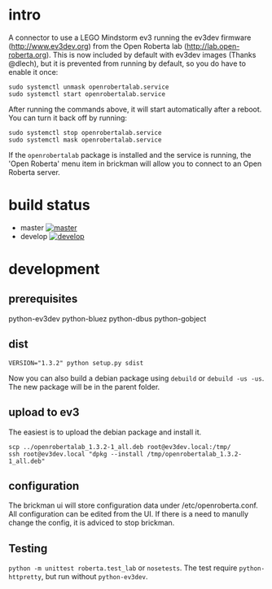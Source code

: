 # intro #
A connector to use a LEGO Mindstorm ev3 running the ev3dev firmware
(http://www.ev3dev.org) from the Open Roberta lab (http://lab.open-roberta.org).
This is now included by default with ev3dev images (Thanks @dlech), but it is
prevented from running by default, so you do have to enable it once:

    sudo systemctl unmask openrobertalab.service
    sudo systemctl start openrobertalab.service

After running the commands above, it will start automatically after a reboot.
You can turn it back off by running:

    sudo systemctl stop openrobertalab.service
    sudo systemctl mask openrobertalab.service

If the ``openrobertalab`` package is installed and the service is running, the
'Open Roberta' menu item in brickman will allow you to connect to an Open
Roberta server.

# build status #

* master [![master](https://travis-ci.org/OpenRoberta/robertalab-ev3dev.svg?branch=master)](https://travis-ci.org/OpenRoberta/robertalab-ev3dev/builds)
* develop [![develop](https://travis-ci.org/OpenRoberta/robertalab-ev3dev.svg?branch=develop)](https://travis-ci.org/OpenRoberta/robertalab-ev3dev/builds)

# development #
## prerequisites ##
python-ev3dev
python-bluez
python-dbus
python-gobject

## dist ##

    VERSION="1.3.2" python setup.py sdist

Now you can also build a debian package using ``debuild`` or 
``debuild -us -us``. The new package will be in the parent folder.

## upload to ev3 ##
The easiest is to upload the debian package and install it.

    scp ../openrobertalab_1.3.2-1_all.deb root@ev3dev.local:/tmp/
    ssh root@ev3dev.local "dpkg --install /tmp/openrobertalab_1.3.2-1_all.deb"

## configuration ##
The brickman ui will store configuration data under /etc/openroberta.conf. All
configuration can be edited from the UI. If there is a need to manully change
the config, it is adviced to stop brickman.

## Testing ##
``python -m unittest roberta.test_lab`` or ``nosetests``.
The test require ``python-httpretty``, but run without ``python-ev3dev``.

